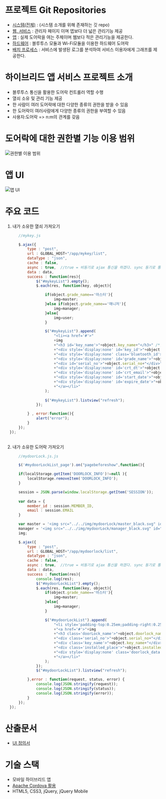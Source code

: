 # 프로젝트 Git Repositories
 - [시스템(전체)](https://github.com/yung6699/SmartDoorLock) : (시스템 소개를 위해 존재하는 깃 repo) 
 - [웹, 서비스](../SmartDoorLock-WebApplication) : 관리자 페이지 이며 앱보다 더 넓은 관리기능 제공
 - [앱](./SmartDoorLock-HybridApplication) : 실제 도어락을 여는 주체이며 웹보다 적은 관리기능을 제공한다.
 - [하드웨어](../SmartDoorLock-Arduino) : 블루투스 모듈과 Wi-Fi모듈을 이용한 하드웨어 도어락
 - [배치 프로세스](../SmartDoorLock-LogAnalyzers) : 서비스에 발생된 로그를 분석하여 서비스 이용자에게 그래프를 제공한다.

# 하이브리드 앱 서비스 프로젝트 소개

- 블루투스 통신을 활용한 도어락 컨트롤러 역할 수행
- 열쇠 소유 및 관리 기능 제공
- 한 사람이 여러 도어락에 대한 다양한 종류의 권한을 받을 수 있음
- 한 도어락이 여러사람에게 다양한 종류의 권한을 부여할 수 있음
- 사용자:도어락 => n:m의 관계를 갖음

# 도어락에 대한 권한별 기능 이용 범위

![권한별 이용 범위](https://github.com/yung6699/SmartDoorLock-HybridApplication/raw/master/docs/authfunction.png)

   
# 앱 UI 

![앱 UI](https://github.com/yung6699/SmartDoorLock-HybridApplication/raw/master/docs/app.png)

# 주요 코드

 1. 내가 소유한 열쇠 가져오기

  ``` javascript 
		//mykey.js

		$.ajax({
			type : "post",
			url : GLOBAL_HOST+"/app/mykey/list",
			dataType : "json",
			cache : false,
			async : true,  //true = 비동기로 ajax 통신을 하겠다. sync 동기로 통신을 하겠다.
			data : data,
			success : function(res){
				$("#mykeyList").empty();
				$.each(res, function(key, object){

					if(object.grade_name=='마스터'){
						img=master;
					}else if(object.grade_name=='매니저'){
						img=manager;
					}else{
						img=user;
					}

					$("#mykeyList").append(
						"<li><a href='#'>"
						+img
						+"<h3 id='key_name'>"+object.key_name+"</h3>" /*열쇠 이름*/
						+"<div style='display:none' id='key_id'>"+object.key_id+"</div>" /*열쇠 난수 */
						+"<div style='display:none' class='bluetooth_id'>"+object.bluetooth_id+"</div>" /*열쇠 난수 */
						+"<div style='display:none' id='grade_name'>"+object.grade_name+"</div>" /*열쇠 등급*/
						+"<div id='serial_no'>"+object.serial_no+"</div>" /* 열쇠가 등록된 도어락 시리얼*/
						+"<div style='display:none' id='crt_dt'>"+object.crt_dt+"</div>" /*열쇠 부여 날짜*/
						+"<div style='display:none' id='crt_email'>"+object.crt_email+"</div>" /*열쇠를 부여한 사람 이메일*/
						+"<div style='display:none' id='start_date'>"+object.start_date+"</div>"
						+"<div style='display:none' id='expire_date'>"+object.expire_date+"</div>"
						+"</a></li>"
					);
					
					$("#mykeyList").listview("refresh");
				});

			} , error:function(){
				alert("error");
			}
		});
	});
	

  ```

 2. 내가 소유한 도어락 가져오기

  ``` javascript 
		//mydoorLock.js.js

    	$('#mydoorLockList_page').on("pagebeforeshow",function(){

		if(localStorage.getItem('DOORLOCK_INFO')!=null ){
			localStorage.removeItem('DOORLOCK_INFO');
		}

		session = JSON.parse(window.localStorage.getItem('SESSION'));
		
		var data = {
			member_id : session.MEMBER_ID,
			email : session.EMAIL
		}

		var master = '<img src="../../img/mydoorLock/master_black.svg" id="master"/>',
		manager = '<img src="../../img/mydoorLock/manager_black.svg" id="manager"/>',	
		img;

		$.ajax({
			type : "post",
			url : GLOBAL_HOST+"/app/mydoorlock/list",
			dataType : "json",
			cache : false,
			async : true,  //true = 비동기로 ajax 통신을 하겠다. sync 동기로 통신을 하겠다.
			data : data,
			success : function(res){
				console.log(res);
				$("#mydoorLockList").empty();
				$.each(res, function(key, object){
					if(object.grade_name=='마스터'){
						img=master;
					}else{
						img=manager;
					}

					$("#mydoorLockList").append(
						"<li style='padding-top:0.25em;padding-right:0.25em;padding-left:0.25em;' >"
						+"<a href='#'>"+img
						+"<h3 class='doorLock_name'>"+object.doorlock_name+"</h3>"
						+"<div class='serial_no'>"+object.serial_no+"</div>"
						+"<div class='key_name'>"+object.key_name+"</div>"
						+"<div class='installed_place'>"+object.installed_place+"</div>"
						+"<div style='display:none' class='doorlock_data'  data-doorlock=\'"+JSON.stringify(object)+"\'' ></div>"
						+"</a></li>"
					);
				});
				$("#mydoorLockList").listview("refresh");

			},error : function(request, status, error) {
				console.log(JSON.stringify(request));
				console.log(JSON.stringify(status));
				console.log(JSON.stringify(error));
			}
		});
	});

  ```

# 산출문서

 - [UI 정의서](https://github.com/yung6699/SmartDoorLock-HybridApplication/raw/master/docs/Mobile-UI.pdf)

# 기술 스택

 - 모바일 하이브리드 앱
  - [Apache Cordova 활용](https://cordova.apache.org/) 
  - HTML5, CSS3, jQuery, jQuery Mobile

